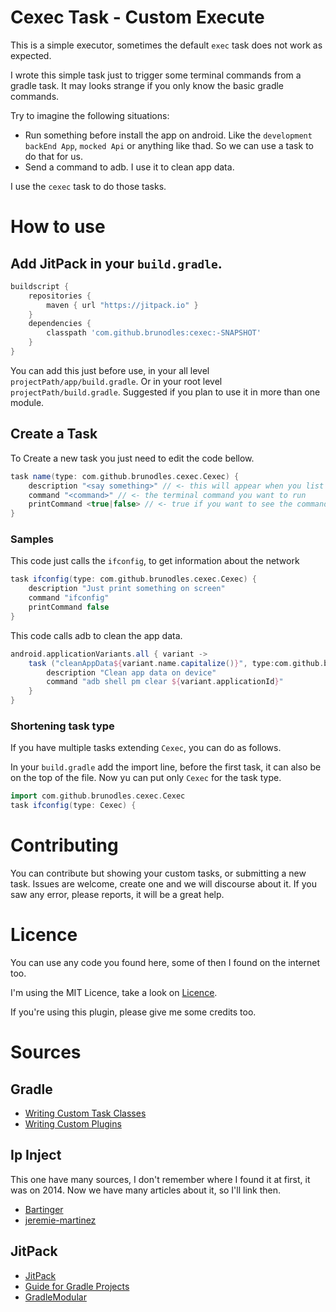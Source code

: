 # Cexec Task - Custom Execute

This is a simple executor, sometimes the default `exec` task does not work as expected.

I wrote this simple task just to trigger some terminal commands from a gradle task.
It may looks strange if you only know the basic gradle commands.

Try to imagine the following situations:
  * Run something before install the app on android. Like the `development backEnd App`, `mocked Api` or anything like thad.
  So we can use a task to do that for us.
  * Send a command to adb. I use it to clean app data.

I use the `cexec` task to do those tasks.

# How to use

## Add JitPack in your `build.gradle`.

```gradle
buildscript {
    repositories {
        maven { url "https://jitpack.io" }
    }
    dependencies {
        classpath 'com.github.brunodles:cexec:-SNAPSHOT'
    }
}
```

You can add this just before use, in your all level `projectPath/app/build.gradle`.
Or in your root level `projectPath/build.gradle`. Suggested if you plan to use it in more than one module.

## Create a Task

To Create a new task you just need to edit the code bellow.

```gradle
task name(type: com.github.brunodles.cexec.Cexec) {
    description "<say something>" // <- this will appear when you list tasks for your project
    command "<command>" // <- the terminal command you want to run
    printCommand <true|false> // <- true if you want to see the command printed before it's execution. Useful if you have some complex command with variables.
}
```

### Samples

This code just calls the `ifconfig`, to get information about the network

```gradle
task ifconfig(type: com.github.brunodles.cexec.Cexec) {
    description "Just print something on screen"
    command "ifconfig"
    printCommand false
}
```

This code calls adb to clean the app data.

```gradle
android.applicationVariants.all { variant ->
    task ("cleanAppData${variant.name.capitalize()}", type:com.github.brunodles.cexec.Cexec) {
        description "Clean app data on device"
        command "adb shell pm clear ${variant.applicationId}"
    }
}
```

### Shortening task type

If you have multiple tasks extending `Cexec`, you can do as follows.

In your `build.gradle` add the import line, before the first task, it can also be on the top of the file.
Now yu can put only `Cexec` for the task type.

 ```gradle
import com.github.brunodles.cexec.Cexec
task ifconfig(type: Cexec) {
 ```

# Contributing

You can contribute but showing your custom tasks, or submitting a new task.
Issues are welcome, create one and we will discourse about it.
If you saw any error, please reports, it will be a great help.

# Licence
You can use any code you found here, some of then I found on the internet too.

I'm using the MIT Licence, take a look on [Licence](LICENCE.md).

If you're using this plugin, please give me some credits too.

# Sources

## Gradle
* [Writing Custom Task Classes](https://docs.gradle.org/current/userguide/custom_tasks.html)
* [Writing Custom Plugins](https://docs.gradle.org/current/userguide/custom_plugins.html)

## Ip Inject
This one have many sources, I don't remember where I found it at first, it was on 2014.
Now we have many articles about it, so I'll link then.
* [Bartinger](http://bartinger.at/inject-dynamic-host-ip-address-with-gradle/)
* [jeremie-martinez](http://jeremie-martinez.com/2015/05/05/inject-host-gradle/)

## JitPack
* [JitPack](https://jitpack.io/)
* [Guide for Gradle Projects](https://jitpack.io/docs/BUILDING/#gradle-projects)
* [GradleModular](https://github.com/jitpack/gradle-modular)
